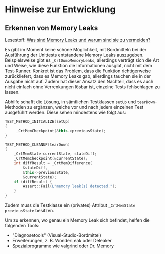 # Hinweise zur Entwicklung

## Erkennen von Memory Leaks

Lesestoff: [Was sind Memory Leaks und warum sind sie zu vermeiden?](https://learn.microsoft.com/en-us/visualstudio/debugger/finding-memory-leaks-using-the-crt-library)

Es gibt im Moment keine schöne Möglichkeit, mit Bordmitteln bei der Ausführung der Unittests entstandene Memory Leaks auszugeben. Beispielsweise gibt es `_CrtDumpMemoryLeaks`, allerdings verträgt sich die Art und Weise, wie diese Funktion die Informationen ausgibt, nicht mit dem Test-Runner. Konkret ist das Problem, dass die Funktion richtigerweise zurückliefert, dass es Memory Leaks gab, allerdings tauchen sie in der Ausgabe nicht auf. Zudem hat dieser Ansatz den Nachteil, dass es auch nicht einfach ohne Verrenkungen lösbar ist, einzelne Tests fehlschlagen zu lassen.

Abhilfe schafft die Lösung, in sämtlichen Testklassen `setUp` und `tearDown`-Methoden zu ergänzen, welche vor und nach jedem einzelnen Test ausgeführt werden. Diese sehen mindestens wie folgt aus:
```cpp
TEST_METHOD_INITIALIZE(setUp)
{
	 _CrtMemCheckpoint(&this->previousState);
}

TEST_METHOD_CLEANUP(tearDown)
{
	_CrtMemState currentState, stateDiff;
	_CrtMemCheckpoint(&currentState);
	int diffResult = _CrtMemDifference(
		&stateDiff,
		&this->previousState,
		&currentState);
	if (diffResult) {
		Assert::Fail(L"memory leak(s) detected.");
	}
}
```

Zudem muss die Testklasse ein (privates) Attribut `_CrtMemState previousState` besitzen.

Um zu erkennen, wo genau ein Memory Leak sich befindet, helfen die folgenden Tools:
- "Diagnosetools" (Visual-Studio-Bordmittel)
- Erweiterungen, z. B. WonderLeak oder Deleaker
- Spezialprogramme wie valgrind oder Dr. Memory